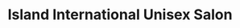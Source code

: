 ---
title: "Island International Unisex Salon"
url: /wildwood/island-international-unisex-salon/
shop: Friseur
---
